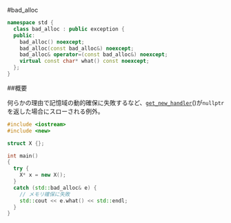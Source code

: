 #bad_alloc
```cpp
namespace std {
  class bad_alloc : public exception {
  public:
    bad_alloc() noexcept;
    bad_alloc(const bad_alloc&) noexcept;
    bad_alloc& operator=(const bad_alloc&) noexcept;
    virtual const char* what() const noexcept;
  };
}
```

##概要

何らかの理由で記憶域の動的確保に失敗するなど、[`get_new_handler`](/reference/new/get_new_handler.md)()が`nullptr`を返した場合にスローされる例外。


```cpp
#include <iostream>
#include <new>

struct X {};

int main()
{
  try {
    X* x = new X();
  }
  catch (std::bad_alloc& e) {
    // メモリ確保に失敗
    std::cout << e.what() << std::endl;
  }
}


```
